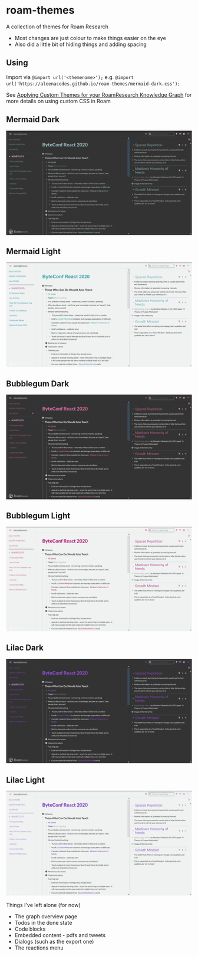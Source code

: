 # roam-themes

A collection of themes for Roam Research

- Most changes are just colour to make things easier on the eye
- Also did a little bit of hiding things and adding spacing

## Using

Import via `@import url('<themename>');` e.g. `@import url('https://aleenacodes.github.io/roam-themes/mermaid-dark.css');`

See [Applying Custom Themes for your RoamResearch Knowledge Graph](https://www.youtube.com/watch?v=UY-sAC2eGyI) for more details on using custom CSS in Roam

## Mermaid Dark

![Mermaid Dark](/images/mermaid-dark.png)

## Mermaid Light

![Mermaid Dark](/images/mermaid-light.png)

## Bubblegum Dark

![Bubblegum Dark](/images/bubblegum-dark.png)

## Bubblegum Light

![Bubblegum Dark](/images/bubblegum-light.png)

## Lilac Dark

![Lilac Dark](/images/lilac-dark.png)

## Lilac Light

![Lilac Dark](/images/lilac-light.png)

Things I've left alone (for now)

- The graph overview page
- Todos in the done state
- Code blocks
- Embedded content - pdfs and tweets
- Dialogs (such as the export one)
- The reactions menu
